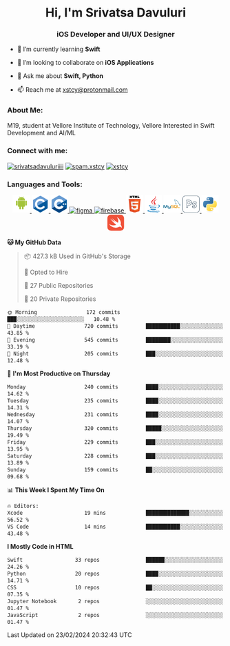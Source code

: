 <h1 align="center">Hi, I'm Srivatsa Davuluri</h1>
<h3 align="center">iOS Developer and UI/UX Designer</h3>

- 🌱 I’m currently learning **Swift**

- 👯 I’m looking to collaborate on **iOS Applications**

- 💬 Ask me about **Swift, Python**

- 📫 Reach me at [xstcy@protonmail.com](**xstcy@protonmail.com**)
<h3 align="left">About Me:</h3>

<p>M19, student at Vellore Institute of Technology, Vellore Interested in Swift Development and AI/ML</p>
<h3 align="left">Connect with me:</h3>
<p align="left">
<a href="https://www.linkedin.com/in/srivatsa-davuluriiii/" target="blank"><img align="center" src="https://raw.githubusercontent.com/rahuldkjain/github-profile-readme-generator/master/src/images/icons/Social/linked-in-alt.svg" alt="srivatsadavuluriiii" height="30" width="40" /></a>
<a href="https://instagram.com/spam.xstcy" target="blank"><img align="center" src="https://raw.githubusercontent.com/rahuldkjain/github-profile-readme-generator/master/src/images/icons/Social/instagram.svg" alt="spam.xstcy" height="30" width="40" /></a>
<a href="https://discord.gg/xstcy" target="blank"><img align="center" src="https://raw.githubusercontent.com/rahuldkjain/github-profile-readme-generator/master/src/images/icons/Social/discord.svg" alt="xstcy" height="30" width="40" /></a>
</p>

<h3 align="left">Languages and Tools:</h3>
<p align="center"> 
<a href="https://developer.android.com" target="_blank" rel="noreferrer"> <img src="https://raw.githubusercontent.com/devicons/devicon/master/icons/android/android-original-wordmark.svg" alt="android" width="40" height="40"/> </a>
<a href="https://www.cprogramming.com/" target="_blank" rel="noreferrer"> <img src="https://raw.githubusercontent.com/devicons/devicon/master/icons/c/c-original.svg" alt="c" width="40" height="40"/> </a> 
<a href="https://www.w3schools.com/cpp/" target="_blank" rel="noreferrer"> <img src="https://raw.githubusercontent.com/devicons/devicon/master/icons/cplusplus/cplusplus-original.svg" alt="cplusplus" width="40" height="40"/> </a> 
<a href="https://www.figma.com/" target="_blank" rel="noreferrer"> <img src="https://www.vectorlogo.zone/logos/figma/figma-icon.svg" alt="figma" width="40" height="40"/> </a> 
<a href="https://firebase.google.com/" target="_blank" rel="noreferrer"> <img src="https://www.vectorlogo.zone/logos/firebase/firebase-icon.svg" alt="firebase" width="40" height="40"/> </a> 
<a href="https://www.w3.org/html/" target="_blank" rel="noreferrer"> <img src="https://raw.githubusercontent.com/devicons/devicon/master/icons/html5/html5-original-wordmark.svg" alt="html5" width="40" height="40"/> </a> 
<a href="https://www.java.com" target="_blank" rel="noreferrer"> <img src="https://raw.githubusercontent.com/devicons/devicon/master/icons/java/java-original.svg" alt="java" width="40" height="40"/> </a> 
<a href="https://www.mysql.com/" target="_blank" rel="noreferrer"> <img src="https://raw.githubusercontent.com/devicons/devicon/master/icons/mysql/mysql-original-wordmark.svg" alt="mysql" width="40" height="40"/> </a> <a href="https://www.photoshop.com/en" target="_blank" rel="noreferrer"> <img src="https://raw.githubusercontent.com/devicons/devicon/master/icons/photoshop/photoshop-line.svg" alt="photoshop" width="40" height="40"/> </a> 
<a href="https://www.python.org" target="_blank" rel="noreferrer"> <img src="https://raw.githubusercontent.com/devicons/devicon/master/icons/python/python-original.svg" alt="python" width="40" height="40"/> </a> 
<a href="https://developer.apple.com/swift/" target="_blank" rel="noreferrer"> <img src="https://raw.githubusercontent.com/devicons/devicon/master/icons/swift/swift-original.svg" alt="swift" width="40" height="40"/> </a> </p>

<!--START_SECTION:waka-->
**🐱 My GitHub Data** 

> 📦 427.3 kB Used in GitHub's Storage 
 > 
> 💼 Opted to Hire
 > 
> 📜 27 Public Repositories 
 > 
> 🔑 20 Private Repositories 
 > 

```text
🌞 Morning                172 commits         ███░░░░░░░░░░░░░░░░░░░░░░   10.48 % 
🌆 Daytime                720 commits         ███████████░░░░░░░░░░░░░░   43.85 % 
🌃 Evening                545 commits         ████████░░░░░░░░░░░░░░░░░   33.19 % 
🌙 Night                  205 commits         ███░░░░░░░░░░░░░░░░░░░░░░   12.48 % 
```
📅 **I'm Most Productive on Thursday** 

```text
Monday                   240 commits         ████░░░░░░░░░░░░░░░░░░░░░   14.62 % 
Tuesday                  235 commits         ████░░░░░░░░░░░░░░░░░░░░░   14.31 % 
Wednesday                231 commits         ████░░░░░░░░░░░░░░░░░░░░░   14.07 % 
Thursday                 320 commits         █████░░░░░░░░░░░░░░░░░░░░   19.49 % 
Friday                   229 commits         ███░░░░░░░░░░░░░░░░░░░░░░   13.95 % 
Saturday                 228 commits         ███░░░░░░░░░░░░░░░░░░░░░░   13.89 % 
Sunday                   159 commits         ██░░░░░░░░░░░░░░░░░░░░░░░   09.68 % 
```


📊 **This Week I Spent My Time On** 

```text
🔥 Editors: 
Xcode                    19 mins             ██████████████░░░░░░░░░░░   56.52 % 
VS Code                  14 mins             ███████████░░░░░░░░░░░░░░   43.48 % 
```

**I Mostly Code in HTML** 

```text
Swift                 33 repos               ██████░░░░░░░░░░░░░░░░░░░   24.26 % 
Python                20 repos               ████░░░░░░░░░░░░░░░░░░░░░   14.71 % 
CSS                   10 repos               ██░░░░░░░░░░░░░░░░░░░░░░░   07.35 % 
Jupyter Notebook       2 repos               ░░░░░░░░░░░░░░░░░░░░░░░░░   01.47 % 
JavaScript             2 repos               ░░░░░░░░░░░░░░░░░░░░░░░░░   01.47 % 
```




 Last Updated on 23/02/2024 20:32:43 UTC
<!--END_SECTION:waka-->
